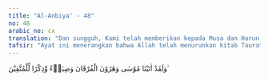 ```yaml
---
title: "Al-Anbiya' - 48"
no: 48
arabic_no: ٤٨
translation: "Dan sungguh, Kami telah memberikan kepada Musa dan Harun, Furqan (Kitab Taurat) dan penerangan serta pelajaran bagi orang-orang yang bertakwa."
tafsir: "Ayat ini menerangkan bahwa Allah telah menurunkan kitab Taurat kepada Nabi Musa dan Harun. Kitab Taurat tersebut adalah merupakan penerangan dan pengajaran bagi orang-orang yang bertakwa kepada Allah. Kitab Taurat juga disebut al-Furqan, sebagaimana halnya Al-Qur'an, karena Kitab Taurat tersebut juga berisi syariat, yaitu hukum-hukum dan peraturanperaturan yang membedakan antara hak dan batil, antara baik dan buruk secara hukum, sehingga setiap tingkah laku dan perbuatan manusia, baik atau buruk, dijelaskan akibat hukum atau sangsinya. Tidak demikian halnya kitab Injil yang diturunkan kepada Nabi Isa a.s. Ia tidak membawa syariat.\n\nPada akhir ayat tersebut ditegaskan bahwa kitab Taurat yang berfungsi sebagai pembawa syariat, dan sebagai sinar petunjuk dan peringatan, hanyalah berguna bagi orang-orang yang bertakwa. Ini berarti kitab Taurat bagi orang-orang yang tidak bertakwa, yaitu yang tidak bersedia melaksanakan perintah-perintah Allah serta menjauhi larangan-larangan-Nya, maka Taurat itu tidaklah menjadi petunjuk. Untuk itu mereka disediakan azab yang dahsyat, karena mengingkari petunjuk Allah."
---
```

وَلَقَدْ اٰتَيْنَا مُوْسٰى وَهٰرُوْنَ الْفُرْقَانَ وَضِيَاۤءً وَّذِكْرًا لِّلْمُتَّقِيْنَ ۙ